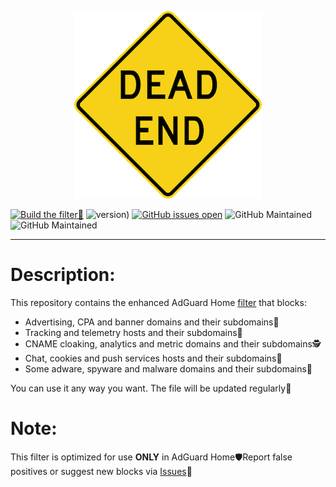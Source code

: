 <p align="center"><img alt="DeadEnd sign logo" src="logo.png" /></div></p>

[![Build the filter🚀](https://github.com/ammnt/DeadEnd/actions/workflows/build.yml/badge.svg)](https://github.com/ammnt/DeadEnd/actions/workflows/build.yml)
![version)](https://img.shields.io/github/v/release/ammnt/DeadEnd)
[![GitHub issues open](https://img.shields.io/github/issues/ammnt/DeadEnd.svg)](https://github.com/ammnt/DeadEnd/issues)
![GitHub Maintained](https://img.shields.io/badge/open%20source-yes-orange)
![GitHub Maintained](https://img.shields.io/badge/maintained-yes-yellow)

***

# Description:

This repository contains the enhanced AdGuard Home <a href="filter.txt">filter</a> that blocks:
- Advertising, CPA and banner domains and their subdomains💩
- Tracking and telemetry hosts and their subdomains📡
- CNAME cloaking, analytics and metric domains and their subdomains🕵
- Chat, cookies and push services hosts and their subdomains🔕
- Some adware, spyware and malware domains and their subdomains🤬

You can use it any way you want. The file will be updated regularly🚀

# Note:

This filter is optimized for use <b>ONLY</b> in AdGuard Home🛡️Report false positives or suggest new blocks via <a href="https://github.com/ammnt/DeadEnd/issues/new">Issues</a>🙋